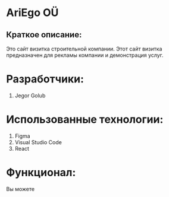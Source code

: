 # AriEgo OÜ
## Краткое описание:
Это сайт визитка строительной компании. Этот сайт визитка предназначен для рекламы компании и демонстрация услуг.
# Разработчики:
1. Jegor Golub
# Использованные технологии:
1. Figma
2. Visual Studio Code
3. React
# Функционал:
Вы можете
